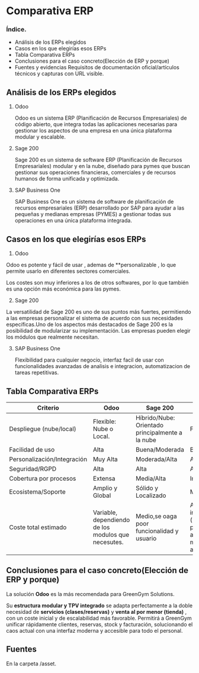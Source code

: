 # Comparativa ERP

### Índice.

- Análisis  de los ERPs elegidos
- Casos en los que elegirías esos ERPs
- Tabla Comparativa ERPs
- Conclusiones para el caso concreto(Elección de ERP y porque)
- Fuentes y evidencias Requisitos de documentación oficial/artículos técnicos y capturas con URL visible.

## Análisis  de los ERPs elegidos

1. Odoo

   Odoo es un sistema ERP (Planificación de Recursos Empresariales) de código abierto, que integra todas las aplicaciones
   necesarias para gestionar los aspectos de una empresa en una única plataforma modular y escalable.
2. Sage 200

   Sage 200 es un sistema de software ERP (Planificación de Recursos Empresariales) modular y en la nube, diseñado para pymes que
   buscan gestionar sus operaciones financieras, comerciales y de recursos humanos de forma unificada y optimizada.
3. SAP Business One

   SAP Business One es un sistema de software de planificación de recursos empresariales (ERP) desarrollado por SAP para ayudar a
   las pequeñas y medianas empresas (PYMES) a gestionar todas sus operaciones en una única plataforma integrada.

## Casos en los que elegirías esos ERPs

1. Odoo

Odoo es potente y fácil de usar , ademas de **personalizable , lo que permite usarlo en diferentes sectores comerciales.

Los costes son muy inferiores a los de otros softwares, por lo que también es una opción más económica para las pymes.

2. Sage 200

La versatilidad de Sage 200 es uno de sus puntos más fuertes, permitiendo a las empresas personalizar el sistema de acuerdo con
sus necesidades específicas.Uno de los aspectos más destacados de Sage 200 es la posibilidad de modularizar su implementación. Las
empresas pueden elegir los módulos que realmente necesitan.

3. SAP Business One

   Flexibilidad para cualquier negocio, interfaz facil de usar con funcionalidades avanzadas de analisis e integracion,
   automatizacion de tareas repetitivas.

## Tabla Comparativa ERPs


| Criterio                      | Odoo                                                | Sage 200                                          | SAP Business One                                                                                                    |
| ------------------------------- | ----------------------------------------------------- | --------------------------------------------------- | --------------------------------------------------------------------------------------------------------------------- |
| Despliegue (nube/local)       | Flexible: Nube o Local.                             | Híbrido/Nube: Orientado principalmente a la nube | Flexible: Nube o Local.                                                                                             |
| Facilidad de uso              | Alta                                                | Buena/Moderada                                    | Buena/Alta                                                                                                          |
| Personalización/Integración | Muy Alta                                            | Moderada/Alta                                     | Alta                                                                                                                |
| Seguridad/RGPD                | Alta                                                | Alta                                              | Alta                                                                                                                |
| Cobertura por procesos        | Extensa                                             | Media/Alta                                        | Integral                                                                                                            |
| Ecosistema/Soporte            | Amplio y Global                                     | Sólido y Localizado                              | Muy Sólido y Global.                                                                                               |
| Coste total estimado          | Variable, dependiendo de los modulos que necesutes. | Medio,se oaga poor funcionalidad y usuario        | Alto,Mayor inversión inicial (licencias/suscripción por usuario). Costo anual de mantenimiento/soporte adicional. |

## Conclusiones para el caso concreto(Elección de ERP y porque)

La solución **Odoo** es la más recomendada para GreenGym Solutions.

Su **estructura modular y TPV integrado** se adapta perfectamente a la doble necesidad de **servicios (clases/reservas)** y
**venta al por menor (tienda)** , con un coste inicial y de escalabilidad más favorable. Permitirá a GreenGym unificar rápidamente
clientes, reservas, stock y facturación, solucionando el caos actual con una interfaz moderna y accesible para todo el personal.

## Fuentes

En la carpeta /asset.

